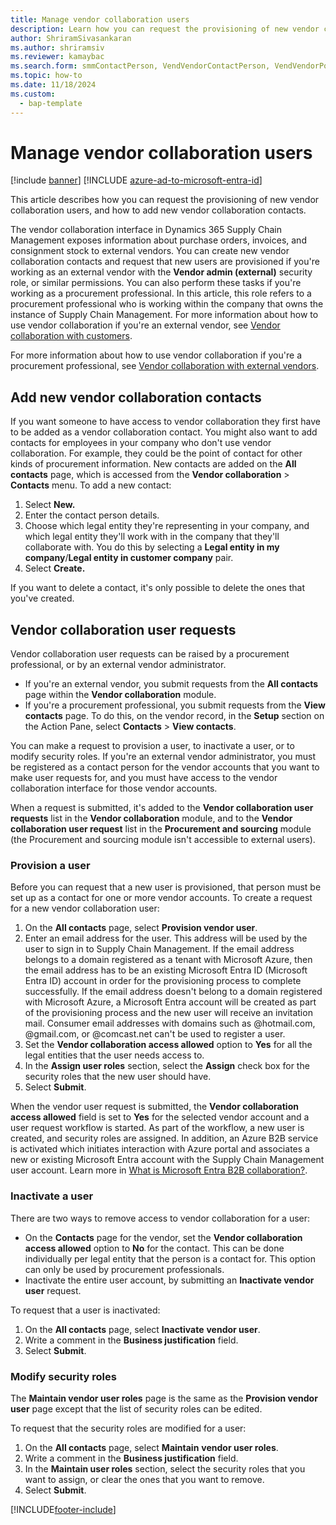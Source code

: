 ```yaml
---
title: Manage vendor collaboration users
description: Learn how you can request the provisioning of new vendor collaboration users, and how to add new vendor collaboration contacts. 
author: ShriramSivasankaran
ms.author: shriramsiv
ms.reviewer: kamaybac
ms.search.form: smmContactPerson, VendVendorContactPerson, VendVendorPortalUser
ms.topic: how-to
ms.date: 11/18/2024
ms.custom: 
  - bap-template
---
```


# Manage vendor collaboration users

[!include [banner](../includes/banner.md)]
[!INCLUDE [azure-ad-to-microsoft-entra-id](../../includes/azure-ad-to-microsoft-entra-id.md)]

This article describes how you can request the provisioning of new vendor collaboration users, and how to add new vendor collaboration contacts. 

The vendor collaboration interface in Dynamics 365 Supply Chain Management exposes information about purchase orders, invoices, and consignment stock to external vendors. You can create new vendor collaboration contacts and request that new users are provisioned if you're working as an external vendor with the **Vendor admin (external)** security role, or similar permissions. You can also perform these tasks if you're working as a procurement professional. In this article, this role refers to a procurement professional who is working within the company that owns the instance of Supply Chain Management. For more information about how to use vendor collaboration if you're an external vendor, see [Vendor collaboration with customers](vendor-collaboration-work-customers-dynamics-365-operations.md).  

For more information about how to use vendor collaboration if you're a procurement professional, see [Vendor collaboration with external vendors](vendor-collaboration-work-external-vendors.md).

## Add new vendor collaboration contacts

If you want someone to have access to vendor collaboration they first have to be added as a vendor collaboration contact. You might also want to add contacts for employees in your company who don't use vendor collaboration. For example, they could be the point of contact for other kinds of procurement information. New contacts are added on the **All contacts** page, which is accessed from the **Vendor collaboration** &gt; **Contacts** menu. To add a new contact:

1. Select **New.**
1. Enter the contact person details.
1. Choose which legal entity they're representing in your company, and which legal entity they'll work with in the company that they'll collaborate with. You do this by selecting a **Legal entity in my company**/**Legal entity in customer company** pair.
1. Select **Create.**

If you want to delete a contact, it's only possible to delete the ones that you've created.

## Vendor collaboration user requests

Vendor collaboration user requests can be raised by a procurement professional, or by an external vendor administrator.

- If you're an external vendor, you submit requests from the **All contacts** page within the **Vendor collaboration** module.
- If you're a procurement professional, you submit requests from the **View contacts** page. To do this, on the vendor record, in the **Setup** section on the Action Pane, select **Contacts** &gt; **View contacts**.

You can make a request to provision a user, to inactivate a user, or to modify security roles. If you're an external vendor administrator, you must be registered as a contact person for the vendor accounts that you want to make user requests for, and you must have access to the vendor collaboration interface for those vendor accounts.  

When a request is submitted, it's added to the **Vendor collaboration user requests** list in the **Vendor collaboration** module, and to the **Vendor collaboration user request** list in the **Procurement and sourcing** module (the Procurement and sourcing module isn't accessible to external users).

### Provision a user

Before you can request that a new user is provisioned, that person must be set up as a contact for one or more vendor accounts. To create a request for a new vendor collaboration user:

1. On the **All contacts** page, select **Provision vendor user**.
2. Enter an email address for the user. This address will be used by the user to sign in to Supply Chain Management. If the email address belongs to a domain registered as a tenant with Microsoft Azure, then the email address has to be an existing Microsoft Entra ID (Microsoft Entra ID) account in order for the provisioning process to complete successfully. If the email address doesn't belong to a domain registered with Microsoft Azure, a Microsoft Entra account will be created as part of the provisioning process and the new user will receive an invitation mail. Consumer email addresses with domains such as @hotmail.com, @gmail.com, or @comcast.net can't be used to register a  user.
3. Set the **Vendor collaboration access allowed** option to **Yes** for all the legal entities that the user needs access to.
4. In the **Assign user roles** section, select the **Assign** check box for the security roles that the new user should have.
5. Select **Submit**.

When the vendor user request is submitted, the **Vendor collaboration access allowed** field is set to **Yes** for the selected vendor account and a user request workflow is started. As part of the workflow, a new user is created, and security roles are assigned. In addition, an Azure B2B service is activated which initiates interaction with Azure portal and associates a new or existing Microsoft Entra account with the Supply Chain Management user account. Learn more in [What is Microsoft Entra B2B collaboration?](/azure/active-directory/active-directory-b2b-what-is-azure-ad-b2b).

### Inactivate a user

There are two ways to remove access to vendor collaboration for a user:

- On the **Contacts** page for the vendor, set the **Vendor collaboration access allowed** option to **No** for the contact. This can be done individually per legal entity that the person is a contact for. This option can only be used by procurement professionals.
- Inactivate the entire user account, by submitting an **Inactivate vendor user** request.

To request that a user is inactivated:

1. On the **All contacts** page, select **Inactivate** **vendor user**.
1. Write a comment in the **Business justification** field.
1. Select **Submit**.

### Modify security roles

The **Maintain vendor user roles** page is the same as the **Provision vendor user** page except that the list of security roles can be edited.  

To request that the security roles are modified for a user:

1. On the **All contacts** page, select **Maintain** **vendor user roles**.
1. Write a comment in the **Business justification** field.
1. In the **Maintain user roles** section, select the security roles that you want to assign, or clear the ones that you want to remove.
1. Select **Submit**.

[!INCLUDE[footer-include](../../includes/footer-banner.md)]
